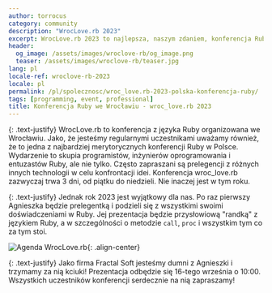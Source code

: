 ```yaml
---
author: torrocus
category: community
description: "WrocLove.rb 2023"
excerpt: WrocLove.rb 2023 to najlepsza, naszym zdaniem, konferencja Ruby w Polsce. A do tego Agnieszka ma prezentację!
header:
  og_image: /assets/images/wroclove-rb/og_image.png
  teaser: /assets/images/wroclove-rb/teaser.jpg
lang: pl
locale-ref: wroclove-rb-2023
locale: pl
permalink: /pl/spolecznosc/wroc_love.rb-2023-polska-konferencja-ruby/
tags: [programming, event, professional]
title: Konferencja Ruby we Wrocławiu - wroc_love.rb 2023
---
```


{: .text-justify}
WrocLove.rb to konferencja z języka Ruby organizowana we Wrocławiu.
Jako, że jesteśmy regularnymi uczestnikami uważamy również, że to jedna z najbardziej merytorycznych konferencji Ruby w Polsce.
Wydarzenie to skupia programistów, inżynierów oprogramowania i entuzastów Ruby, ale nie tylko.
Często zapraszani są prelegencji z różnych innych technologii w celu konfrontacji idei.
Konferencja wroc_love.rb zazwyczaj trwa 3 dni, od piątku do niedzieli.
Nie inaczej jest w tym roku.

{: .text-justify}
Jednak rok 2023 jest wyjątkowy dla nas.
Po raz pierwszy Agnieszka będzie prelegentką i podzieli się z wszystkimi swoimi doświadczeniami w Ruby.
Jej prezentacja będzie przysłowiową "randką" z językiem Ruby,
a w szczególności o metodzie `call`, `proc` i wszystkim tym co za tym stoi.

![Agenda WrocLove.rb]({{site.url}}/assets/articles/2023-09-16/wrocloverb.png){: .align-center}

{: .text-justify}
Jako firma Fractal Soft jesteśmy dumni z Agnieszki i trzymamy za nią kciuki!
Prezentacja odbędzie się 16-tego września o 10:00.
Wszystkich uczestników konferencji serdecznie na nią zapraszamy!
